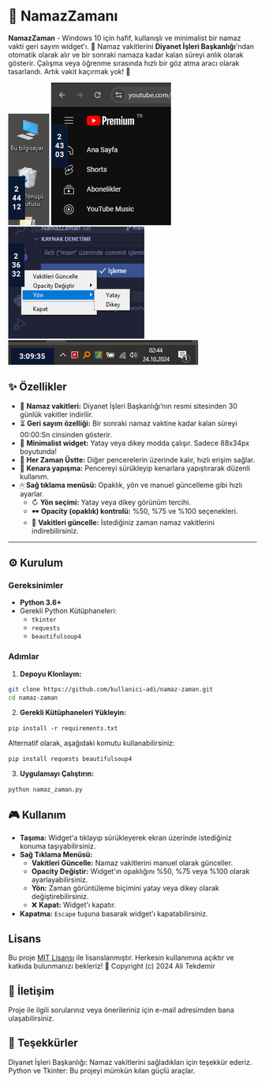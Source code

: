 # 🕌 NamazZamanı

**NamazZaman** - Windows 10 için hafif, kullanışlı ve minimalist bir namaz vakti geri sayım widget'ı. 🌙 Namaz vakitlerini **Diyanet İşleri Başkanlığı**'ndan otomatik olarak alır ve bir sonraki namaza kadar kalan süreyi anlık olarak gösterir. Çalışma veya öğrenme sırasında hızlı bir göz atma aracı olarak tasarlandı. 
Artık vakit kaçırmak yok! 🚀

![NamazZaman Screenshot](/screenshots/2024-10-24%20030956.png)
![NamazZaman Screenshot](/screenshots/2024-10-24%20031140.png)
![NamazZaman Screenshot](/screenshots/2024-10-24%20031752.png)
![NamazZaman Screenshot](/screenshots/2024-10-24%20030922.png)


## ✨ Özellikler 
- 🕋 **Namaz vakitleri:** Diyanet İşleri Başkanlığı’nın resmi sitesinden 30 günlük vakitler indirilir.
- ⏳ **Geri sayım özelliği:** Bir sonraki namaz vaktine kadar kalan süreyi 00:00:Sn cinsinden gösterir.
- 🎯 **Minimalist widget:** Yatay veya dikey modda çalışır. Sadece 88x34px boyutunda!
- 📌 **Her Zaman Üstte:** Diğer pencerelerin üzerinde kalır, hızlı erişim sağlar.
- 💨 **Kenara yapışma:** Pencereyi sürükleyip kenarlara yapıştırarak düzenli kullanım.
- 🖱 **Sağ tıklama menüsü:** Opaklık, yön ve manuel güncelleme gibi hızlı ayarlar.
    - ↻ **Yön seçimi:** Yatay veya dikey görünüm tercihi.
    - 🕶 **Opacity (opaklık) kontrolü:** %50, %75 ve %100 seçenekleri.
    - 🔄 **Vakitleri güncelle:** İstediğiniz zaman namaz vakitlerini indirebilirsiniz.

---

## ⚙️ Kurulum

### Gereksinimler

- **Python 3.6+**
- Gerekli Python Kütüphaneleri:
  - `tkinter`
  - `requests`
  - `beautifulsoup4`

### Adımlar

1. **Depoyu Klonlayın:**

  ```bash
  git clone https://github.com/kullanici-adi/namaz-zaman.git
  cd namaz-zaman
  ```

2. **Gerekli Kütüphaneleri Yükleyin:**

  `pip install -r requirements.txt`

  Alternatif olarak, aşağıdaki komutu kullanabilirsiniz:

  `pip install requests beautifulsoup4`

3. **Uygulamayı Çalıştırın:**

  `python namaz_zaman.py`

## 🎮 Kullanım

- **Taşıma:** Widget'a tıklayıp sürükleyerek ekran üzerinde istediğiniz konuma taşıyabilirsiniz.
- **Sağ Tıklama Menüsü:**
  - **Vakitleri Güncelle:** Namaz vakitlerini manuel olarak günceller.
  - **Opacity Değiştir:** Widget'ın opaklığını %50, %75 veya %100 olarak ayarlayabilirsiniz.
  - **Yön:** Zaman görüntüleme biçimini yatay veya dikey olarak değiştirebilirsiniz.
  - ❌ **Kapat:** Widget'ı kapatır.
- **Kapatma:** `Escape` tuşuna basarak widget'ı kapatabilirsiniz.

## Lisans

Bu proje [MIT Lisansı](https://opensource.org/licenses/MIT) ile lisanslanmıştır. Herkesin kullanımına açıktır ve katkıda bulunmanızı bekleriz! 🎉
Copyright (c) 2024 Ali Tekdemir

## 💬 İletişim

Proje ile ilgili sorularınız veya önerileriniz için e-mail adresimden bana ulaşabilirsiniz.

## 🌟 Teşekkürler

Diyanet İşleri Başkanlığı: Namaz vakitlerini sağladıkları için teşekkür ederiz.
Python ve Tkinter: Bu projeyi mümkün kılan güçlü araçlar.
